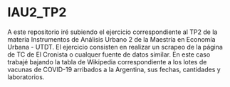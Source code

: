 # IAU2_TP2
A este repositorio iré subiendo el ejercicio correspondiente al TP2 de la materia Instrumentos de Análisis Urbano 2 de la Maestría en Economía Urbana - UTDT. El ejercicio consisten en realizar un scrapeo de la página de TC de El Cronista o cualquer fuente de datos similar. En este caso trabajé bajando la tabla de Wikipedia correspondiente a los lotes de vacunas de COVID-19 arribados a la Argentina, sus fechas, cantidades y laboratorios. 
